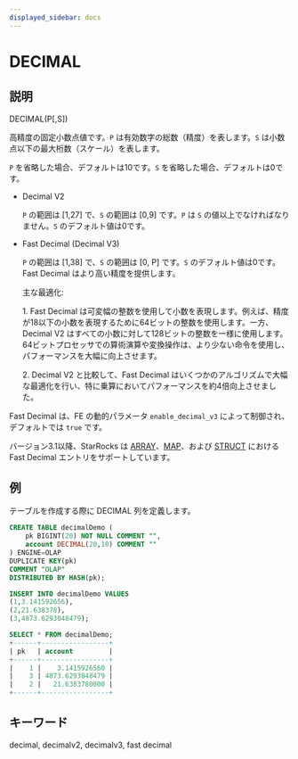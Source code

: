 ```yaml
---
displayed_sidebar: docs
---
```


# DECIMAL

## 説明

DECIMAL(P[,S])

高精度の固定小数点値です。`P` は有効数字の総数（精度）を表します。`S` は小数点以下の最大桁数（スケール）を表します。

`P` を省略した場合、デフォルトは10です。`S` を省略した場合、デフォルトは0です。

* Decimal V2

  `P` の範囲は [1,27] で、`S` の範囲は [0,9] です。`P` は `S` の値以上でなければなりません。`S` のデフォルト値は0です。

* Fast Decimal (Decimal V3)

  `P` の範囲は [1,38] で、`S` の範囲は [0, P] です。`S` のデフォルト値は0です。Fast Decimal はより高い精度を提供します。
  
  主な最適化:
  
  ​1. Fast Decimal は可変幅の整数を使用して小数を表現します。例えば、精度が18以下の小数を表現するために64ビットの整数を使用します。一方、Decimal V2 はすべての小数に対して128ビットの整数を一様に使用します。64ビットプロセッサでの算術演算や変換操作は、より少ない命令を使用し、パフォーマンスを大幅に向上させます。
  
  ​2. Decimal V2 と比較して、Fast Decimal はいくつかのアルゴリズムで大幅な最適化を行い、特に乗算においてパフォーマンスを約4倍向上させました。

Fast Decimal は、FE の動的パラメータ `enable_decimal_v3` によって制御され、デフォルトでは `true` です。

バージョン3.1以降、StarRocks は [ARRAY](../semi_structured/Array.md)、[MAP](../semi_structured/Map.md)、および [STRUCT](../semi_structured/STRUCT.md) における Fast Decimal エントリをサポートしています。

## 例

テーブルを作成する際に DECIMAL 列を定義します。

```sql
CREATE TABLE decimalDemo (
    pk BIGINT(20) NOT NULL COMMENT "",
    account DECIMAL(20,10) COMMENT ""
) ENGINE=OLAP 
DUPLICATE KEY(pk)
COMMENT "OLAP"
DISTRIBUTED BY HASH(pk);

INSERT INTO decimalDemo VALUES
(1,3.141592656),
(2,21.638378),
(3,4873.6293048479);

SELECT * FROM decimalDemo;
+------+-----------------+
| pk   | account         |
+------+-----------------+
|    1 |    3.1415926560 |
|    3 | 4873.6293048479 |
|    2 |   21.6383780000 |
+------+-----------------+
```

## キーワード

decimal, decimalv2, decimalv3, fast decimal
